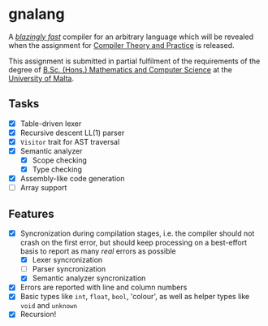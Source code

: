 # gnalang

A [*blazingly fast*](https://www.rust-lang.org/) compiler for an arbitrary
language which will be revealed when the assignment for [Compiler Theory and
Practice](https://www.um.edu.mt/courses/studyunit/CPS2000) is released.

This assignment is submitted in partial fulfilment of the requirements of the
degree of [B.Sc. (Hons.) Mathematics and Computer
Science](https://www.um.edu.mt/courses/overview/ubschcgcmat-2024-5-o/) at the
[University of Malta](https://um.edu.mt/).

## Tasks

- [x] Table-driven lexer
- [x] Recursive descent LL(1) parser
- [x] `Visitor` trait for AST traversal
- [x] Semantic analyzer
  - [x] Scope checking
  - [x] Type checking
- [x] Assembly-like code generation
- [ ] Array support

## Features

- [x] Syncronization during compilation stages, i.e. the compiler should not
crash on the first error, but should keep processing on a best-effort basis to
report as many *real* errors as possible
  - [x] Lexer syncronization
  - [ ] Parser syncronization
  - [x] Semantic analyzer syncronization
- [x] Errors are reported with line and column numbers
- [x] Basic types like `int`, `float`, `bool`, 'colour', as well as helper types like `void` and `unknown`
- [x] Recursion!
